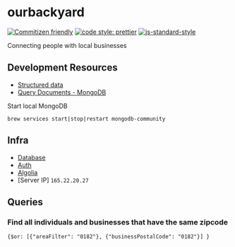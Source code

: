 # ourbackyard

[![Commitizen friendly](https://img.shields.io/badge/commitizen-friendly-brightgreen.svg)](http://commitizen.github.io/cz-cli/)
[![code style: prettier](https://img.shields.io/badge/code_style-prettier-ff69b4.svg?style=flat-square)](https://github.com/prettier/prettier)
[![js-standard-style](https://img.shields.io/badge/code%20style-standard-brightgreen.svg)](http://standardjs.com)

Connecting people with local businesses

## Development Resources

- [Structured data](https://developers.google.com/search/reference/overview)
- [Query Documents - MongoDB](https://docs.mongodb.com/manual/tutorial/query-documents/)

Start local MongoDB

```
brew services start|stop|restart mongodb-community
```

## Infra

- [Database](https://cloud.mongodb.com/)
- [Auth](https://auth0.com)
- [Algolia](https://www.algolia.com/apps/FN8A6I8RPI/dashboard)
- [Server IP] `165.22.20.27`

## Queries

### Find all individuals and businesses that have the same zipcode

```
{$or: [{"areaFilter": "0182"}, {"businessPostalCode": "0182"}] }
```
